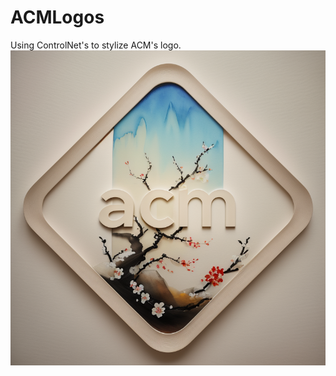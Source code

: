 # ACMLogos
Using ControlNet's to stylize ACM's logo.
![Example Image](https://github.com/mhsiu01/ACMLogos/blob/main/ACM01.png?raw=true)
